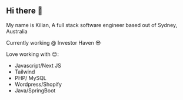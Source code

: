 ## Hi there 👋

My name is Kilian, A full stack software engineer based out of Sydney, Australia

Currently working @ Investor Haven 😎

Love working with 😍:
- Javascript/Next JS
- Tailwind
- PHP/ MySQL
- Wordpress/Shopify
- Java/SpringBoot
